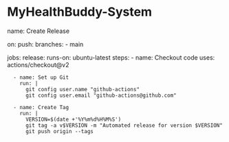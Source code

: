 # MyHealthBuddy-System
name: Create Release

on:
  push:
    branches:
      - main

jobs:
  release:
    runs-on: ubuntu-latest
    steps:
      - name: Checkout code
        uses: actions/checkout@v2

      - name: Set up Git
        run: |
          git config user.name "github-actions"
          git config user.email "github-actions@github.com"

      - name: Create Tag
        run: |
          VERSION=$(date +'%Y%m%d%H%M%S')
          git tag -a v$VERSION -m "Automated release for version $VERSION"
          git push origin --tags
